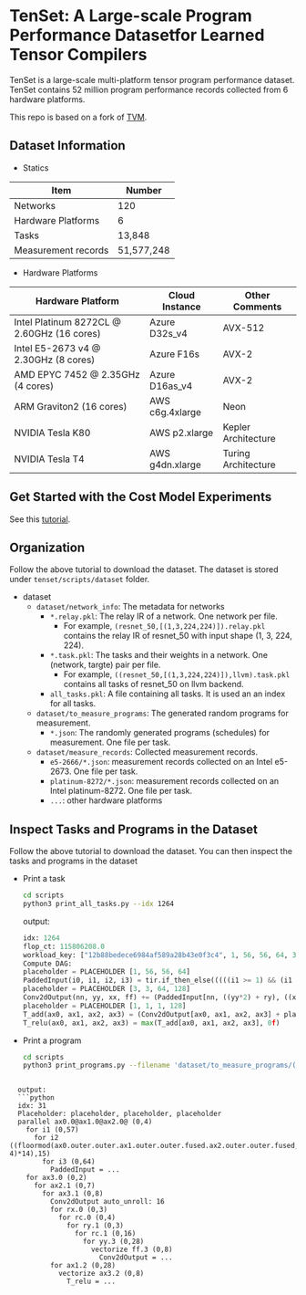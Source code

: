 # TenSet: A Large-scale Program Performance Datasetfor Learned Tensor Compilers

TenSet is a large-scale multi-platform tensor program performance dataset.
TenSet contains 52 million program performance records collected from 6 hardware platforms.

This repo is based on a fork of [TVM](https://github.com/apache/tvm).

## Dataset Information

- Statics

| Item | Number |
| ---- | ------ |
| Networks | 120 |
| Hardware Platforms | 6 |
| Tasks | 13,848 |
| Measurement records | 51,577,248 |


- Hardware Platforms

| Hardware Platform | Cloud Instance | Other Comments |
| ----------------- | -------------- | -------------- |
| Intel Platinum 8272CL @ 2.60GHz (16 cores)  | Azure D32s\_v4 | AVX-512 |
| Intel E5-2673 v4 @ 2.30GHz (8 cores) | Azure F16s | AVX-2 |
| AMD EPYC 7452 @ 2.35GHz (4 cores) | Azure D16as\_v4 | AVX-2 |
| ARM Graviton2 (16 cores) | AWS c6g.4xlarge |  Neon |
| NVIDIA Tesla K80 | AWS p2.xlarge   | Kepler Architecture |
| NVIDIA Tesla T4  | AWS g4dn.xlarge | Turing Architecture |


## Get Started with the Cost Model Experiments
See this [tutorial](docs/get_started_with_cost_model_experiments.md).

## Organization
Follow the above tutorial to download the dataset. The dataset is stored under `tenset/scripts/dataset` folder.

- dataset
  - `dataset/network_info`: The metadata for networks
     - `*.relay.pkl`: The relay IR of a network. One network per file.
         - For example, `(resnet_50,[(1,3,224,224)]).relay.pkl` contains the relay IR of resnet_50 with input shape (1, 3, 224, 224).
     - `*.task.pkl`: The tasks and their weights in a network. One (network, targte) pair per file.
         - For example, `((resnet_50,[(1,3,224,224)]),llvm).task.pkl` contains all tasks of resnet_50 on llvm backend.
     - `all_tasks.pkl`: A file containing all tasks. It is used an an index for all tasks.
  - `dataset/to_measure_programs`: The generated random programs for measurement.
     - `*.json`: The randomly generated programs (schedules) for measurement. One file per task.
  - `dataset/measure_records`: Collected measurement records.
     - `e5-2666/*.json`: measurement records collected on an Intel e5-2673. One file per task.
     - `platinum-8272/*.json`: measurement records collected on an Intel platinum-8272. One file per task.
     - `...`: other hardware platforms

## Inspect Tasks and Programs in the Dataset
Follow the above tutorial to download the dataset. You can then inspect the tasks and programs in the dataset

- Print a task
  ```bash
  cd scripts
  python3 print_all_tasks.py --idx 1264
  ```

  output:
  ```python
  idx: 1264
  flop_ct: 115806208.0
  workload_key: ["12b88bedece6984af589a28b43e0f3c4", 1, 56, 56, 64, 3, 3, 64, 128, 1, 1, 1, 128, 1, 28, 28, 128]
  Compute DAG:
  placeholder = PLACEHOLDER [1, 56, 56, 64]
  PaddedInput(i0, i1, i2, i3) = tir.if_then_else(((((i1 >= 1) && (i1 < 57)) && (i2 >= 1)) && (i2 < 57)), placeholder[i0, (i1 - 1), (i2 - 1), i3], 0f)
  placeholder = PLACEHOLDER [3, 3, 64, 128]
  Conv2dOutput(nn, yy, xx, ff) += (PaddedInput[nn, ((yy*2) + ry), ((xx*2) + rx), rc]*placeholder[ry, rx, rc, ff])
  placeholder = PLACEHOLDER [1, 1, 1, 128]
  T_add(ax0, ax1, ax2, ax3) = (Conv2dOutput[ax0, ax1, ax2, ax3] + placeholder[ax0, 0, 0, ax3])
  T_relu(ax0, ax1, ax2, ax3) = max(T_add[ax0, ax1, ax2, ax3], 0f)
  ```

- Print a program
  ```bash
  cd scripts
  python3 print_programs.py --filename 'dataset/to_measure_programs/([12b88bedece6984af589a28b43e0f3c4,1,56,56,64,3,3,64,128,1,1,1,128,1,28,28,128],llvm).json' --idx 31
```

  output:
  ```python
  idx: 31
  Placeholder: placeholder, placeholder, placeholder
  parallel ax0.0@ax1.0@ax2.0@ (0,4)
    for i1 (0,57)
      for i2 ((floormod(ax0.outer.outer.ax1.outer.outer.fused.ax2.outer.outer.fused, 4)*14),15)
        for i3 (0,64)
          PaddedInput = ...
    for ax3.0 (0,2)
      for ax2.1 (0,7)
        for ax3.1 (0,8)
          Conv2dOutput auto_unroll: 16
          for rx.0 (0,3)
            for rc.0 (0,4)
              for ry.1 (0,3)
                for rc.1 (0,16)
                  for yy.3 (0,28)
                    vectorize ff.3 (0,8)
                      Conv2dOutput = ...
          for ax1.2 (0,28)
            vectorize ax3.2 (0,8)
              T_relu = ...
  ```

